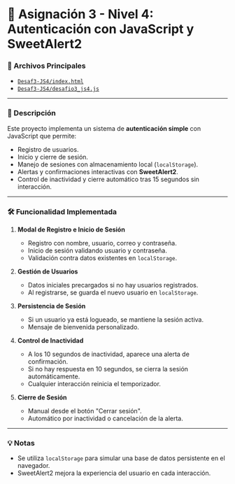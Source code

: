 # 🔐 Asignación 3 - Nivel 4: Autenticación con JavaScript y SweetAlert2

### 📂 Archivos Principales
- [`Desaf3-JS4/index.html`](Desaf3-JS4/index.html)
- [`Desaf3-JS4/desafio3_js4.js`](Desaf3-JS4/desafio3_js4.js)

---

### 📌 Descripción
Este proyecto implementa un sistema de **autenticación simple** con JavaScript que permite:
- Registro de usuarios.
- Inicio y cierre de sesión.
- Manejo de sesiones con almacenamiento local (`localStorage`).
- Alertas y confirmaciones interactivas con **SweetAlert2**.
- Control de inactividad y cierre automático tras 15 segundos sin interacción.

---

### 🛠️ Funcionalidad Implementada

1. **Modal de Registro e Inicio de Sesión**
   - Registro con nombre, usuario, correo y contraseña.
   - Inicio de sesión validando usuario y contraseña.
   - Validación contra datos existentes en `localStorage`.

2. **Gestión de Usuarios**
   - Datos iniciales precargados si no hay usuarios registrados.
   - Al registrarse, se guarda el nuevo usuario en `localStorage`.

3. **Persistencia de Sesión**
   - Si un usuario ya está logueado, se mantiene la sesión activa.
   - Mensaje de bienvenida personalizado.

4. **Control de Inactividad**
   - A los 10 segundos de inactividad, aparece una alerta de confirmación.
   - Si no hay respuesta en 10 segundos, se cierra la sesión automáticamente.
   - Cualquier interacción reinicia el temporizador.

5. **Cierre de Sesión**
   - Manual desde el botón "Cerrar sesión".
   - Automático por inactividad o cancelación de la alerta.

---

### 💡 Notas
- Se utiliza `localStorage` para simular una base de datos persistente en el navegador.
- SweetAlert2 mejora la experiencia del usuario en cada interacción.
